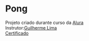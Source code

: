 # Pong
Projeto criado durante curso da <a href='https://cursos.alura.com.br/course/pong-javascript' target='_blank'>Alura <a/>
</br>
Instrutor:<a href='https://www.linkedin.com/in/guilherme-lima-458925178/' target='_blank'>Guilherme Lima<a/>
<br/>
<a href='https://cursos.alura.com.br/certificate/pedroxaviercoelho/pong-javascript' target='_blank'>Certificado<a/>
